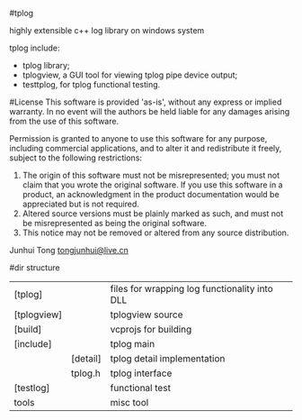 #tplog

highly extensible c++ log library on windows system

tplog include: 

 - tplog library; 
 - tplogview, a GUI tool for viewing tplog pipe device output;
 - testtplog, for tplog functional testing.

#License
  This software is provided 'as-is', without any express or implied
  warranty.  In no event will the authors be held liable for any damages
  arising from the use of this software.

  Permission is granted to anyone to use this software for any purpose,
  including commercial applications, and to alter it and redistribute it
  freely, subject to the following restrictions:

  1. The origin of this software must not be misrepresented; you must not claim that you wrote the original software. If you use this software in a product, an acknowledgment in the product documentation would be appreciated but is not required.
  2. Altered source versions must be plainly marked as such, and must not be misrepresented as being the original software.
  3. This notice may not be removed or altered from any source distribution.

  Junhui Tong
  tongjunhui@live.cn 

#dir structure

<table>
	<tr>
		<td>[tplog]</td>
		<td></td>
		<td>files for wrapping log functionality into DLL</td>
	</tr>
	<tr>
		<td>[tplogview]</td>
		<td></td>
		<td>tplogview source</td>
	</tr>
	<tr>
		<td>[build]</td>
		<td></td>
		<td>vcprojs for building</td>
	</tr>
	<tr>
		<td>[include]</td>
		<td></td>
		<td>tplog main</td>
	</tr>
	<tr>
		<td></td>
		<td>[detail]</td>
		<td>tplog detail implementation</td>
	</tr>
	<tr>
		<td></td>
		<td>tplog.h</td>
		<td>tplog interface</td>
	</tr>
	<tr>
		<td>[testlog]</td>
		<td></td>
		<td>functional test</td>
	</tr>
	<tr>
		<td>tools</td>
		<td></td>
		<td>misc tool</td>
	</tr>
</table>
